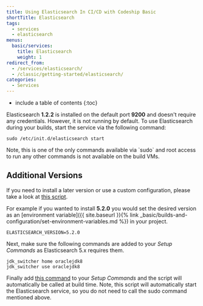 ```yaml
---
title: Using Elasticsearch In CI/CD with Codeship Basic
shortTitle: Elasticsearch
tags:
  - services
  - elasticsearch
menus:
  basic/services:
    title: Elasticsearch
    weight: 1
redirect_from:
  - /services/elasticsearch/
  - /classic/getting-started/elasticsearch/
categories:
  - Services  
---
```


* include a table of contents
{:toc}

Elasticsearch **1.2.2** is installed on the default port **9200** and doesn't require any credentials. However, it is not running by default. To use Elasticsearch during your builds, start the service via the following command:

```shell
sudo /etc/init.d/elasticsearch start
```

<div class="info-block">
Note, this is one of the only commands available via `sudo` and root access to run any other commands is not available on the build VMs.
</div>

## Additional Versions

If you need to install a later version or use a custom configuration, please take a look at [this script](https://github.com/codeship/scripts/blob/master/packages/elasticsearch.sh).

For example if you wanted to install **5.2.0** you would set the desired version as an [environment variable]({{ site.baseurl }}{% link _basic/builds-and-configuration/set-environment-variables.md %}) in your project.

```
ELASTICSEARCH_VERSION=5.2.0
```

Next, make sure the following commands are added to your _Setup Commands_ as Elasticsearch 5.x requires them.

```shell
jdk_switcher home oraclejdk8
jdk_switcher use oraclejdk8
```

Finally add [this command](https://github.com/codeship/scripts/blob/master/packages/elasticsearch.sh#L6) to your _Setup Commands_ and the script will automatically be called at build time. Note, this script will automatically start the Elasticsearch service, so you do not need to call the sudo command mentioned above.
